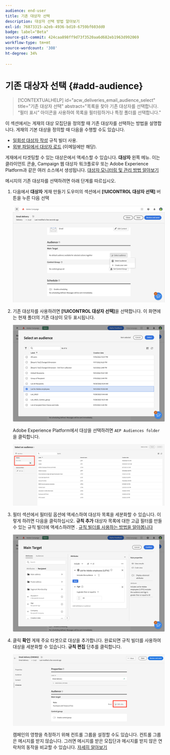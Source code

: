 ```yaml
---
audience: end-user
title: 기존 대상자 선택
description: 대상자 선택 방법 알아보기
exl-id: 76873315-a2eb-4936-bd10-6759bf603dd0
badge: label="Beta"
source-git-commit: 424caa898ff9d73f3520aa6d682eb1963d992069
workflow-type: tm+mt
source-wordcount: '308'
ht-degree: 34%

---
```



# 기존 대상자 선택 {#add-audience}

>[!CONTEXTUALHELP]
>id="acw_deliveries_email_audience_select"
>title="기존 대상자 선택"
>abstract="목록을 찾아 기존 대상자를 선택합니다. “필터 표시” 아이콘을 사용하여 목록을 필터링하거나 특정 폴더를 선택합니다."

이 섹션에서는 게재의 대상 모집단을 정의할 때 기존 대상자를 선택하는 방법을 설명합니다. 게재의 기본 대상을 정의할 때 다음을 수행할 수도 있습니다.

* [일회성 대상자 작성](one-time-audience.md) 규칙 빌더 사용.
* [외부 파일에서 대상자 로드](file-audience.md) (이메일에만 해당).

게재에서 타겟팅할 수 있는 대상은에서 액세스할 수 있습니다. **대상자** 왼쪽 메뉴. 이는 클라이언트 콘솔, Campaign 웹 대상자 워크플로우 또는 Adobe Experience Platform과 같은 여러 소스에서 생성됩니다. [대상자 모니터링 및 관리 방법 알아보기](manage-audience.md)

메시지의 기존 대상자를 선택하려면 아래 단계를 따르십시오.

1. 다음에서 **대상자** 게재 만들기 도우미의 섹션에서 **[!UICONTROL 대상자 선택]** 버튼을 누른 다음 선택

   ![](assets/create-audience.png)

1. 기존 대상자를 사용하려면 **[!UICONTROL 대상자 선택]**&#x200B;을 선택합니다. 이 화면에는 현재 폴더의 기존 대상이 모두 표시됩니다.

   ![](assets/create-audience2.png)

   Adobe Experience Platform에서 대상을 선택하려면 `AEP Audiences folder` 을 클릭합니다.

   ![](assets/select-audience-folder.png)

1. 필터 섹션에서 필터링 옵션에 액세스하여 대상자 목록을 세분화할 수 있습니다. 이렇게 하려면 다음을 클릭하십시오. **규칙 추가** 대상자 목록에 대한 고급 필터를 만들 수 있는 규칙 빌더에 액세스하려면 . [규칙 빌더를 사용하는 방법을 알아봅니다](segment-builder.md)

   ![](assets/create-audience4.png)

1. 클릭 **확인** 게재 주요 타겟으로 대상을 추가합니다. 완료되면 규칙 빌더를 사용하여 대상을 세분화할 수 있습니다. **규칙 편집** 단추를 클릭합니다.

   ![](assets/refine-audience.png)

   캠페인의 영향을 측정하기 위해 컨트롤 그룹을 설정할 수도 있습니다. 컨트롤 그룹은 메시지를 받지 않습니다. 그러면 메시지를 받은 모집단과 메시지를 받지 않은 연락처의 동작을 비교할 수 있습니다. [자세히 알아보기](control-group.md)
